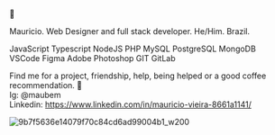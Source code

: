 👋

Mauricio. Web Designer and full stack developer. He/Him. Brazil. <br>


JavaScript Typescript NodeJS PHP MySQL PostgreSQL MongoDB  <br>
VSCode Figma Adobe Photoshop GIT GitLab <br>

Find me for a project, friendship, help, being helped or a good coffee recommendation. 🤝 <br>
Ig: @maubem <br>
Linkedin: https://www.linkedin.com/in/mauricio-vieira-8661a1141/  <br>





![9b7f5636e14079f70c84cd6ad99004b1_w200](https://user-images.githubusercontent.com/100879718/171505825-4c40cf2c-71a3-4e39-a79c-1a410c471f9e.gif)

